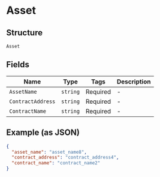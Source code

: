 # Asset

## Structure

`Asset`

## Fields

| Name              | Type     | Tags     | Description |
| ----------------- | -------- | -------- | ----------- |
| `AssetName`       | `string` | Required | -           |
| `ContractAddress` | `string` | Required | -           |
| `ContractName`    | `string` | Required | -           |

## Example (as JSON)

```json
{
  "asset_name": "asset_name8",
  "contract_address": "contract_address4",
  "contract_name": "contract_name2"
}
```
